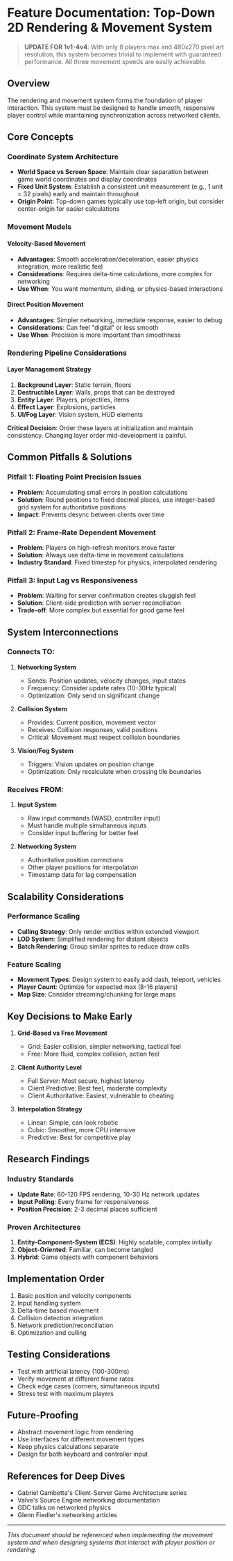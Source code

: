 # Feature Documentation: Top-Down 2D Rendering & Movement System

> **UPDATE FOR 1v1-4v4**: With only 8 players max and 480x270 pixel art resolution, this system becomes trivial to implement with guaranteed performance. All three movement speeds are easily achievable.

## Overview
The rendering and movement system forms the foundation of player interaction. This system must be designed to handle smooth, responsive player control while maintaining synchronization across networked clients.

## Core Concepts

### Coordinate System Architecture
- **World Space vs Screen Space**: Maintain clear separation between game world coordinates and display coordinates
- **Fixed Unit System**: Establish a consistent unit measurement (e.g., 1 unit = 32 pixels) early and maintain throughout
- **Origin Point**: Top-down games typically use top-left origin, but consider center-origin for easier calculations

### Movement Models

#### Velocity-Based Movement
- **Advantages**: Smooth acceleration/deceleration, easier physics integration, more realistic feel
- **Considerations**: Requires delta-time calculations, more complex for networking
- **Use When**: You want momentum, sliding, or physics-based interactions

#### Direct Position Movement
- **Advantages**: Simpler networking, immediate response, easier to debug
- **Considerations**: Can feel "digital" or less smooth
- **Use When**: Precision is more important than smoothness

### Rendering Pipeline Considerations

#### Layer Management Strategy
1. **Background Layer**: Static terrain, floors
2. **Destructible Layer**: Walls, props that can be destroyed
3. **Entity Layer**: Players, projectiles, items
4. **Effect Layer**: Explosions, particles
5. **UI/Fog Layer**: Vision system, HUD elements

**Critical Decision**: Order these layers at initialization and maintain consistency. Changing layer order mid-development is painful.

## Common Pitfalls & Solutions

### Pitfall 1: Floating Point Precision Issues
- **Problem**: Accumulating small errors in position calculations
- **Solution**: Round positions to fixed decimal places, use integer-based grid system for authoritative positions
- **Impact**: Prevents desync between clients over time

### Pitfall 2: Frame-Rate Dependent Movement
- **Problem**: Players on high-refresh monitors move faster
- **Solution**: Always use delta-time in movement calculations
- **Industry Standard**: Fixed timestep for physics, interpolated rendering

### Pitfall 3: Input Lag vs Responsiveness
- **Problem**: Waiting for server confirmation creates sluggish feel
- **Solution**: Client-side prediction with server reconciliation
- **Trade-off**: More complex but essential for good game feel

## System Interconnections

### Connects TO:
1. **Networking System**
   - Sends: Position updates, velocity changes, input states
   - Frequency: Consider update rates (10-30Hz typical)
   - Optimization: Only send on significant change

2. **Collision System**
   - Provides: Current position, movement vector
   - Receives: Collision responses, valid positions
   - Critical: Movement must respect collision boundaries

3. **Vision/Fog System**
   - Triggers: Vision updates on position change
   - Optimization: Only recalculate when crossing tile boundaries

### Receives FROM:
1. **Input System**
   - Raw input commands (WASD, controller input)
   - Must handle multiple simultaneous inputs
   - Consider input buffering for better feel

2. **Networking System**
   - Authoritative position corrections
   - Other player positions for interpolation
   - Timestamp data for lag compensation

## Scalability Considerations

### Performance Scaling
- **Culling Strategy**: Only render entities within extended viewport
- **LOD System**: Simplified rendering for distant objects
- **Batch Rendering**: Group similar sprites to reduce draw calls

### Feature Scaling
- **Movement Types**: Design system to easily add dash, teleport, vehicles
- **Player Count**: Optimize for expected max (8-16 players)
- **Map Size**: Consider streaming/chunking for large maps

## Key Decisions to Make Early

1. **Grid-Based vs Free Movement**
   - Grid: Easier collision, simpler networking, tactical feel
   - Free: More fluid, complex collision, action feel

2. **Client Authority Level**
   - Full Server: Most secure, highest latency
   - Client Predictive: Best feel, moderate complexity
   - Client Authoritative: Easiest, vulnerable to cheating

3. **Interpolation Strategy**
   - Linear: Simple, can look robotic
   - Cubic: Smoother, more CPU intensive
   - Predictive: Best for competitive play

## Research Findings

### Industry Standards
- **Update Rate**: 60-120 FPS rendering, 10-30 Hz network updates
- **Input Polling**: Every frame for responsiveness
- **Position Precision**: 2-3 decimal places sufficient

### Proven Architectures
1. **Entity-Component-System (ECS)**: Highly scalable, complex initially
2. **Object-Oriented**: Familiar, can become tangled
3. **Hybrid**: Game objects with component behaviors

## Implementation Order
1. Basic position and velocity components
2. Input handling system
3. Delta-time based movement
4. Collision detection integration
5. Network prediction/reconciliation
6. Optimization and culling

## Testing Considerations
- Test with artificial latency (100-300ms)
- Verify movement at different frame rates
- Check edge cases (corners, simultaneous inputs)
- Stress test with maximum players

## Future-Proofing
- Abstract movement logic from rendering
- Use interfaces for different movement types
- Keep physics calculations separate
- Design for both keyboard and controller input

## References for Deep Dives
- Gabriel Gambetta's Client-Server Game Architecture series
- Valve's Source Engine networking documentation
- GDC talks on networked physics
- Glenn Fiedler's networking articles

---
*This document should be referenced when implementing the movement system and when designing systems that interact with player position or rendering.* 